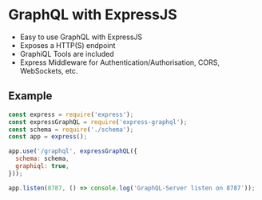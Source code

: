 # GraphQL with ExpressJS

* Easy to use GraphQL with ExpressJS
* Exposes a HTTP(S) endpoint
* GraphiQL Tools are included
* Express Middleware for Authentication/Authorisation, CORS, WebSockets, etc.

## Example

```javascript
const express = require('express');
const expressGraphQL = require('express-graphql');
const schema = require('./schema');
const app = express();

app.use('/graphql', expressGraphQL({
  schema: schema,
  graphiql: true,
}));

app.listen(8787, () => console.log('GraphQL-Server listen on 8787'));
```
